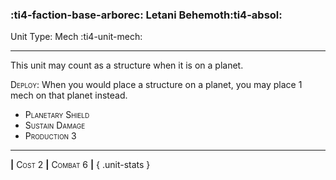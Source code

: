 ### :ti4-faction-base-arborec: **Letani Behemoth**:ti4-absol:

Unit Type: Mech :ti4-unit-mech:

---

This unit may count as a structure when it is on a planet.

<span style="font-variant:small-caps;">Deploy</span>:  When you would place a structure on a planet, you may place 1 mech on that planet instead.

* <span style="font-variant:small-caps;">Planetary Shield</span> 
* <span style="font-variant:small-caps;">Sustain Damage</span> 
* <span style="font-variant:small-caps;">Production 3</span> 

---

__|__ <span style="font-variant:small-caps;">Cost 2</span> __|__ <span style="font-variant:small-caps;">Combat 6</span> __|__
{ .unit-stats }
